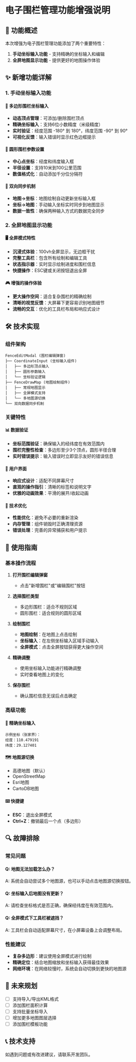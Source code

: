# 电子围栏管理功能增强说明

## 🎯 功能概述

本次增强为电子围栏管理功能添加了两个重要特性：
1. **手动坐标输入功能** - 支持精确的坐标输入和编辑
2. **全屏地图显示功能** - 提供更好的地图操作体验

## ✨ 新增功能详解

### 1. 手动坐标输入功能

#### 📍 多边形围栏坐标输入
- **动态顶点管理**：可添加/删除围栏顶点
- **精确坐标输入**：支持6位小数精度（米级精度）
- **实时验证**：经度范围 -180° 到 180°，纬度范围 -90° 到 90°
- **可视化反馈**：输入错误时显示红色边框提示

#### 🎯 圆形围栏参数设置
- **中心点坐标**：经度和纬度输入框
- **半径设置**：支持10米到100公里范围
- **数值格式化**：自动添加千分位分隔符

#### 🔄 双向同步机制
- **地图→坐标**：地图绘制自动更新坐标输入框
- **坐标→地图**：手动输入坐标实时同步到地图显示
- **数据一致性**：确保两种输入方式的数据完全同步

### 2. 全屏地图显示功能

#### 🖥️ 全屏模式特性
- **沉浸式体验**：100vh全屏显示，无边框干扰
- **完整工具栏**：包含所有绘制和编辑工具
- **状态指示器**：实时显示绘制进度和围栏信息
- **快捷操作**：ESC键或关闭按钮退出全屏

#### 🎮 增强的操作体验
- **更大操作空间**：适合复杂围栏的精确绘制
- **清晰的视觉反馈**：大屏幕下更容易识别地图细节
- **流畅的交互**：优化的工具栏布局和响应式设计

## 🛠️ 技术实现

### 组件架构
```
FenceEditModal (围栏编辑弹窗)
├── CoordinateInput (坐标输入组件)
│   ├── 多边形顶点输入
│   ├── 圆形参数输入
│   └── 坐标验证逻辑
├── FenceDrawMap (地图绘制组件)
│   ├── 常规地图显示
│   ├── 全屏模式支持
│   └── 多地图源切换
└── 双向数据同步机制
```

### 关键特性

#### 📊 数据验证
- **坐标范围验证**：确保输入的经纬度在有效范围内
- **围栏完整性检查**：多边形至少3个顶点，圆形半径合理
- **实时错误提示**：输入错误时立即显示友好的错误信息

#### 🎨 用户界面
- **响应式设计**：适配不同屏幕尺寸
- **直观的操作指引**：清晰的标签和说明文字
- **优雅的动画效果**：平滑的展开/收起动画

#### 🔧 技术优化
- **性能优化**：避免不必要的重新渲染
- **内存管理**：组件销毁时正确清理资源
- **错误处理**：完善的异常捕获和用户提示

## 📱 使用指南

### 基本操作流程

1. **打开围栏编辑弹窗**
   - 点击"新增围栏"或"编辑围栏"按钮

2. **选择围栏类型**
   - 多边形围栏：适合不规则区域
   - 圆形围栏：适合规则的圆形区域

3. **绘制围栏**
   - **地图绘制**：在地图上点击绘制
   - **坐标输入**：在左侧坐标输入区域手动输入
   - **全屏模式**：点击全屏按钮获得更大操作空间

4. **精确调整**
   - 使用坐标输入功能进行精确调整
   - 实时查看地图上的变化

5. **保存围栏**
   - 确认围栏信息无误后点击确定

### 高级功能

#### 🎯 精确坐标输入
```
示例坐标（张家界）：
经度：110.479191
纬度：29.127401
```

#### 🗺️ 地图源切换
- 高德地图（默认）
- OpenStreetMap
- Esri地图
- CartoDB地图

#### ⌨️ 快捷键
- **ESC**：退出全屏模式
- **Ctrl+Z**：撤销最后一个点（多边形）

## 🔍 故障排除

### 常见问题

#### Q: 地图无法加载怎么办？
A: 系统会自动尝试多个地图源，也可以手动点击地图源切换按钮。

#### Q: 坐标输入后地图没有更新？
A: 请检查坐标格式是否正确，确保经纬度在有效范围内。

#### Q: 全屏模式下工具栏被遮挡？
A: 工具栏会自动适配屏幕尺寸，在小屏幕设备上会调整布局。

### 性能建议

- **复杂多边形**：建议使用全屏模式进行绘制
- **精确定位**：结合地图缩放和坐标输入获得最佳效果
- **网络环境**：在网络较慢时，系统会自动切换到更快的地图源

## 🚀 未来规划

- [ ] 支持导入/导出KML格式
- [ ] 添加围栏面积计算
- [ ] 支持批量坐标导入
- [ ] 增加更多地图图层选择
- [ ] 添加围栏模板功能

## 📞 技术支持

如遇到问题或有改进建议，请联系开发团队。
